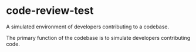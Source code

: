 # code-review-test
A simulated environment of developers contributing to a codebase.

The primary function of the codebase is to simulate developers contributing code.
